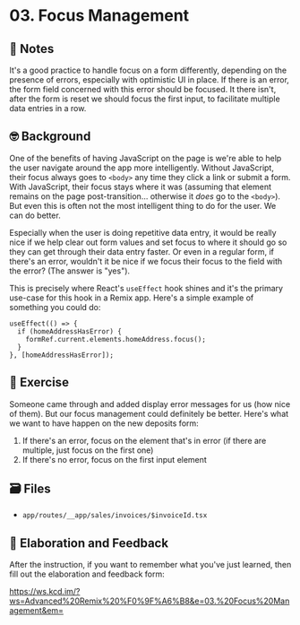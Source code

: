 # 03. Focus Management

## 📝 Notes

It's a good practice to handle focus on a form differently, depending on the
presence of errors, especially with optimistic UI in place. If there is an
error, the form field concerned with this error should be focused. It there
isn't, after the form is reset we should focus the first input, to facilitate
multiple data entries in a row.

## 🤓 Background

One of the benefits of having JavaScript on the page is we're able to help the
user navigate around the app more intelligently. Without JavaScript, their focus
always goes to `<body>` any time they click a link or submit a form. With
JavaScript, their focus stays where it was (assuming that element remains on the
page post-transition... otherwise it _does_ go to the `<body>`). But even this
is often not the most intelligent thing to do for the user. We can do better.

Especially when the user is doing repetitive data entry, it would be really nice
if we help clear out form values and set focus to where it should go so they can
get through their data entry faster. Or even in a regular form, if there's an
error, wouldn't it be nice if we focus their focus to the field with the error?
(The answer is "yes").

This is precisely where React's `useEffect` hook shines and it's the primary
use-case for this hook in a Remix app. Here's a simple example of something you
could do:

```tsx
useEffect(() => {
  if (homeAddressHasError) {
    formRef.current.elements.homeAddress.focus();
  }
}, [homeAddressHasError]);
```

## 💪 Exercise

Someone came through and added display error messages for us (how nice of them).
But our focus management could definitely be better. Here's what we want to have
happen on the new deposits form:

1. If there's an error, focus on the element that's in error (if there are
   multiple, just focus on the first one)
2. If there's no error, focus on the first input element

## 🗃 Files

- `app/routes/__app/sales/invoices/$invoiceId.tsx`

## 🦉 Elaboration and Feedback

After the instruction, if you want to remember what you've just learned, then
fill out the elaboration and feedback form:

https://ws.kcd.im/?ws=Advanced%20Remix%20%F0%9F%A6%B8&e=03.%20Focus%20Management&em=

